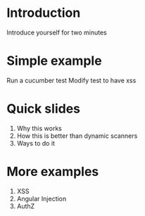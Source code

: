 # Introduction

Introduce yourself for two minutes

# Simple example

Run a cucumber test
Modify test to have xss

# Quick slides

1. Why this works
2. How this is better than dynamic scanners
3. Ways to do it

# More examples

1. XSS
2. Angular Injection
3. AuthZ
